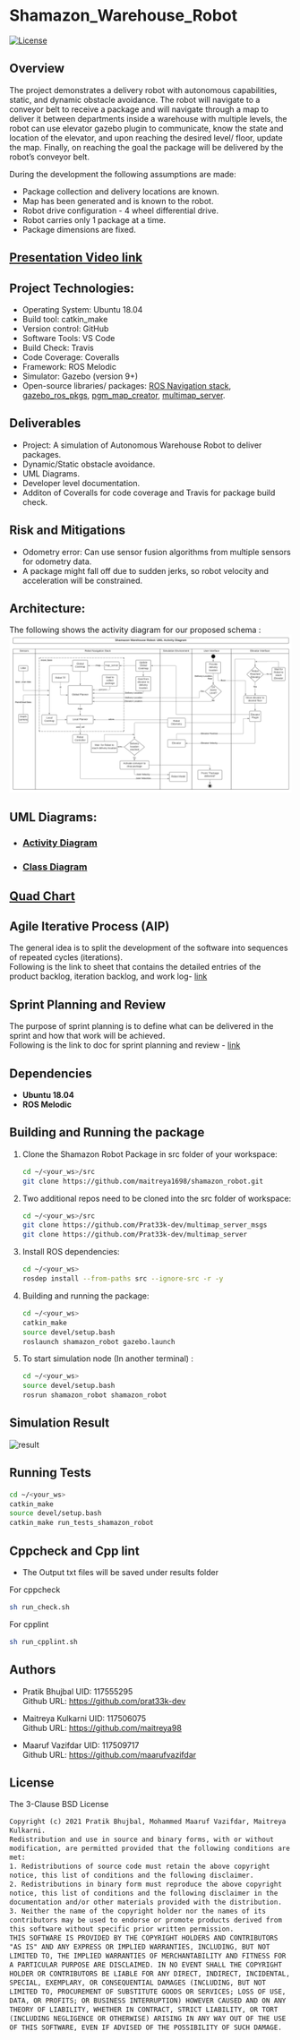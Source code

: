 # Shamazon_Warehouse_Robot
[![License](https://img.shields.io/badge/License-BSD%203--Clause-blue.svg)](https://opensource.org/licenses/BSD-3-Clause)

## Overview
The project demonstrates a delivery robot with autonomous capabilities, static, and dynamic obstacle avoidance. The robot will navigate to a conveyor belt to receive a package and will navigate through a map to deliver it between departments inside a warehouse with multiple levels, the robot can use elevator gazebo plugin to communicate, know the state and location of the elevator, and upon reaching the desired level/ floor, update the map. Finally, on reaching the goal the package will be delivered by the robot’s conveyor belt.

During the development the following assumptions
are made:
- Package collection and delivery locations are known.
- Map has been generated and is known to the robot.
- Robot drive configuration - 4 wheel differential drive.
- Robot carries only 1 package at a time.
- Package dimensions are fixed.

## [Presentation Video link](https://drive.google.com/file/d/1NzI3LVkqqi4rIJxv15HFPzumJXbBZcDZ/view?usp=sharing)

## Project Technologies:
- Operating System: Ubuntu 18.04
- Build tool: catkin_make
- Version control: GitHub
- Software Tools: VS Code
- Build Check: Travis
- Code Coverage: Coveralls
- Framework: ROS Melodic
- Simulator: Gazebo (version 9+)
- Open-source libraries/ packages: [ROS Navigation stack](https://github.com/ros-planning/navigation/tree/melodic-devel), [ gazebo_ros_pkgs](https://github.com/ros-simulation/gazebo_ros_pkgs/tree/melodic-devel), [ pgm_map_creator](https://github.com/hyfan1116/pgm_map_creator), [ multimap_server](https://github.com/RobotnikAutomation/multimap_server
).

## Deliverables
- Project: A simulation of Autonomous Warehouse Robot to deliver packages.
- Dynamic/Static obstacle avoidance.
- UML Diagrams.
- Developer level documentation.
- Additon of Coveralls for code coverage and Travis for package build check.

## Risk and Mitigations
- Odometry error: Can use sensor fusion algorithms from multiple sensors for odometry data.
- A package might fall off due to sudden jerks, so robot velocity and acceleration will be constrained.

## Architecture:
The following shows the activity diagram for our proposed schema :  
<img  alt="ad"  src="UML/final/ad.png" />  
## UML Diagrams:
- ### [Activity Diagram](UML/final/ActivityDiagram.pdf)
- ### [Class Diagram](UML/final/ClassDiagram.pdf)

## [Quad Chart](/quadchart.pdf)  

## Agile Iterative Process (AIP) 
The general idea is to split the development of the software into sequences of repeated cycles (iterations).  
Following is the link to sheet that contains the detailed entries of the  product backlog, iteration backlog, and work log- [link](https://docs.google.com/spreadsheets/d/18Xq4BVFL68C6Wvr2qXAJ81NjCmKPvWJj-AAwVcG0ChA/edit#gid=0)

## Sprint Planning and Review
The purpose of sprint planning is to define what can be delivered in the sprint and how that work will be achieved.  
Following is the link to doc for sprint planning and review - [link](https://docs.google.com/document/d/1AmzMY3f8XwVzfqlMO0ibq1iekdNcpcQLZXXCRKqJ8bo/edit)


## Dependencies

- **Ubuntu 18.04**
- **ROS Melodic** 


## Building and Running the package
1. Clone the Shamazon Robot Package in src folder of your workspace:
    ```bash
    cd ~/<your_ws>/src
    git clone https://github.com/maitreya1698/shamazon_robot.git
    ```
2. Two additional repos need to be cloned into the src folder of workspace:
    ```bash
    cd ~/<your_ws>/src
    git clone https://github.com/Prat33k-dev/multimap_server_msgs
    git clone https://github.com/Prat33k-dev/multimap_server
    ```
3. Install ROS dependencies:
    ```bash
    cd ~/<your_ws>
    rosdep install --from-paths src --ignore-src -r -y
    ```
4. Building and running the package:
    ```bash
    cd ~/<your_ws>
    catkin_make
    source devel/setup.bash
    roslaunch shamazon_robot gazebo.launch
    ```
5. To start simulation node (In another terminal) :
    ```bash
    cd ~/<your_ws>
    source devel/setup.bash
    rosrun shamazon_robot shamazon_robot
    ```
## Simulation Result
<img  alt="result"  src="results/output.gif" />  
  
  
## Running Tests
  ```bash
cd ~/<your_ws>
catkin_make
source devel/setup.bash
catkin_make run_tests_shamazon_robot
```  

## Cppcheck and Cpp lint
* The Output txt files will be saved under results folder  

For cppcheck

```bash
sh run_check.sh 
```

For cpplint
```bash
sh run_cpplint.sh 
```

## Authors
- Pratik Bhujbal  UID: 117555295   
  Github URL: https://github.com/prat33k-dev

- Maitreya Kulkarni UID: 117506075  
  Github URL: https://github.com/maitreya98
  
- Maaruf Vazifdar UID: 117509717  
  Github URL: https://github.com/maarufvazifdar

## License
The 3-Clause BSD License
```
Copyright (c) 2021 Pratik Bhujbal, Mohammed Maaruf Vazifdar, Maitreya Kulkarni.
Redistribution and use in source and binary forms, with or without modification, are permitted provided that the following conditions are met:
1. Redistributions of source code must retain the above copyright notice, this list of conditions and the following disclaimer.
2. Redistributions in binary form must reproduce the above copyright notice, this list of conditions and the following disclaimer in the documentation and/or other materials provided with the distribution.
3. Neither the name of the copyright holder nor the names of its contributors may be used to endorse or promote products derived from this software without specific prior written permission.
THIS SOFTWARE IS PROVIDED BY THE COPYRIGHT HOLDERS AND CONTRIBUTORS "AS IS" AND ANY EXPRESS OR IMPLIED WARRANTIES, INCLUDING, BUT NOT LIMITED TO, THE IMPLIED WARRANTIES OF MERCHANTABILITY AND FITNESS FOR A PARTICULAR PURPOSE ARE DISCLAIMED. IN NO EVENT SHALL THE COPYRIGHT HOLDER OR CONTRIBUTORS BE LIABLE FOR ANY DIRECT, INDIRECT, INCIDENTAL, SPECIAL, EXEMPLARY, OR CONSEQUENTIAL DAMAGES (INCLUDING, BUT NOT LIMITED TO, PROCUREMENT OF SUBSTITUTE GOODS OR SERVICES; LOSS OF USE, DATA, OR PROFITS; OR BUSINESS INTERRUPTION) HOWEVER CAUSED AND ON ANY THEORY OF LIABILITY, WHETHER IN CONTRACT, STRICT LIABILITY, OR TORT (INCLUDING NEGLIGENCE OR OTHERWISE) ARISING IN ANY WAY OUT OF THE USE OF THIS SOFTWARE, EVEN IF ADVISED OF THE POSSIBILITY OF SUCH DAMAGE.
```

